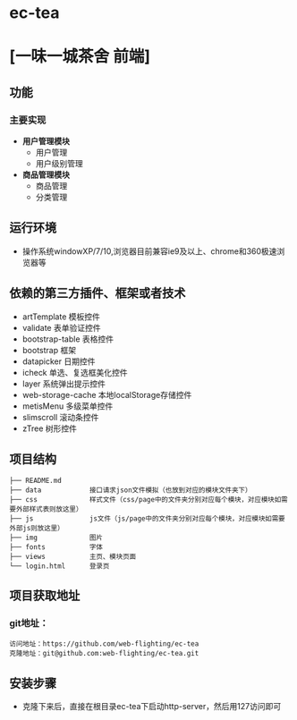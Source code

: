 # ec-tea
# [一味一城茶舍 前端] 

## 功能

### 主要实现
- **用户管理模块**
	- 用户管理
	- 用户级别管理
- **商品管理模块**
	- 商品管理
	- 分类管理

## 运行环境

- 操作系统windowXP/7/10,浏览器目前兼容ie9及以上、chrome和360极速浏览器等

## 依赖的第三方插件、框架或者技术

- artTemplate 模板控件
- validate 表单验证控件
- bootstrap-table 表格控件
- bootstrap 框架
- datapicker 日期控件
- icheck 单选、复选框美化控件
- layer 系统弹出提示控件
- web-storage-cache 本地localStorage存储控件
- metisMenu 多级菜单控件
- slimscroll 滚动条控件
- zTree 树形控件



## 项目结构
```
├── README.md
├── data 		    接口请求json文件模拟（也放到对应的模块文件夹下）
├── css			    样式文件（css/page中的文件夹分别对应每个模块，对应模块如需要外部样式表则放这里）
├── js 	            js文件（js/page中的文件夹分别对应每个模块，对应模块如需要外部js则放这里）
├── img       		图片
├── fonts     		字体
├── views      		主页、模块页面
└── login.html   	登录页

```
## 项目获取地址
###	git地址：
	访问地址：https://github.com/web-flighting/ec-tea
	克隆地址：git@github.com:web-flighting/ec-tea.git
## 安装步骤
- 克隆下来后，直接在根目录ec-tea下启动http-server，然后用127访问即可